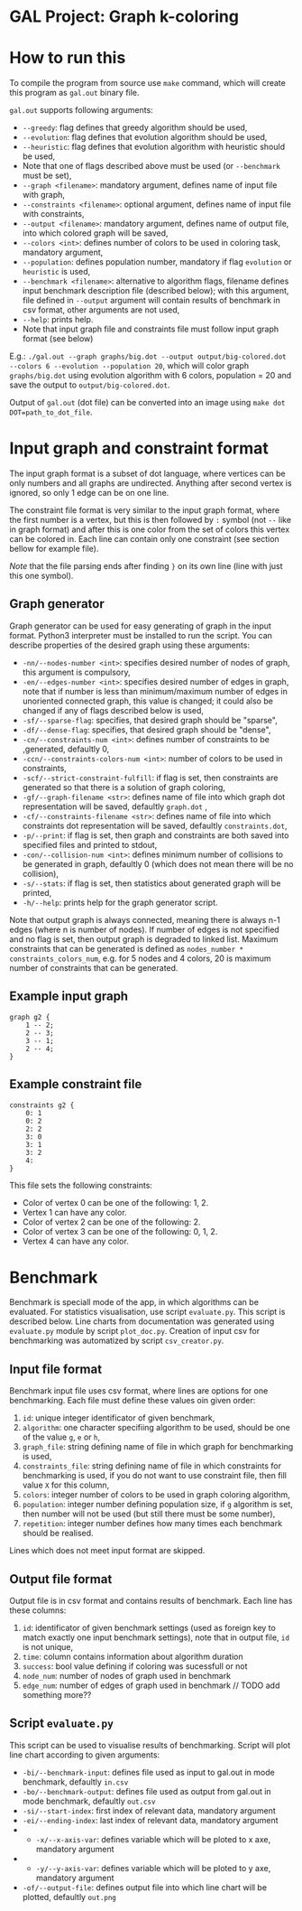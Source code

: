 # GAL Project: Graph k-coloring 

# How to run this
To compile the program from source use `make` command, which will create this program as `gal.out` binary file.

`gal.out` supports following arguments:
- `--greedy`: flag defines that greedy algorithm should be used,
- `--evolution`: flag defines that evolution algorithm should be used,
- `--heuristic`: flag defines that evolution algorithm with heuristic should be used,
- Note that one of flags described above must be used (or `--benchmark` must be set),
- `--graph <filename>`: mandatory argument, defines name of input file with graph,
- `--constraints <filename>`: optional argument, defines name of input file with constraints,
- `--output <filename>`: mandatory argument, defines name of output file, into which colored graph will be saved,
- `--colors <int>`: defines number of colors to be used in coloring task, mandatory argument,
- `--population`: defines population number, mandatory if flag `evolution` or `heuristic` is used,
- `--benchmark <filename>`: alternative to algorithm flags, filename defines input benchmark description file (described below); with this argument, file defined in `--output` argument will contain results of benchmark in csv format, other arguments are not used,
- `--help`: prints help.
- Note that input graph file and constraints file must follow input graph format (see below)

E.g.: `./gal.out --graph graphs/big.dot --output output/big-colored.dot --colors 6 --evolution --population 20`, which will color graph `graphs/big.dot` using evolution algorithm with 6 colors, population = 20 and save the output to `output/big-colored.dot`.

Output of `gal.out` (dot file) can be converted into an image using `make dot DOT=path_to_dot_file`.

# Input graph and constraint format

The input graph format is a subset of dot language, where vertices can be only numbers and all graphs are undirected.
Anything after second vertex is ignored, so only 1 edge can be on one line.

The constraint file format is very similar to the input graph format, where the first number is a vertex, but this is
then followed by `:` symbol (not `--` like in graph format) and after this is one color from the set of colors
this vertex can be colored in. Each line can contain only one constraint (see section bellow for example file). 

_Note_ that the file parsing ends after finding `}` on its own line (line with just this one symbol).

## Graph generator
Graph generator can be used for easy generating of graph in the input format. Python3 interpreter must be installed to run the script. You can describe properties of the desired graph using these arguments:
- `-nn/--nodes-number <int>`: specifies desired number of nodes of graph, this argument is compulsory,
- `-en/--edges-number <int>`: specifies desired number of edges in graph, note that if number is less than minimum/maximum number of edges in unoriented connected graph, this value is changed; it could also be changed if any of flags described below is used,
- `-sf/--sparse-flag`: specifies, that desired graph should be "sparse",
- `-df/--dense-flag`: specifies, that desired graph should be "dense",
- `-cn/--constraints-num <int>`: defines number of constraints to be ,generated, defaultly 0,
- `-ccn/--constraints-colors-num <int>`: number of colors to be used in constraints,
- `-scf/--strict-constraint-fulfill`: if flag is set, then constraints are generated so that there is a solution of graph coloring,
- `-gf/--graph-filename <str>`: defines name of file into which graph dot representation will be saved, defaultly `graph.dot` ,
- `-cf/--constraints-filename <str>`: defines name of file into which constraints dot representation will be saved, defaultly `constraints.dot`,
- `-p/--print`: if flag is set, then graph and constraints are both saved into specified files and printed to stdout,
- `-con/--collision-num <int>`: defines minimum number of collisions to be generated in graph, defaultly 0 (which does not mean there will be no collision),
- `-s/--stats`: if flag is set, then statistics about generated graph will be printed,
- `-h/--help`: prints help for the graph generator script. 

Note that output graph is always connected, meaning there is always n-1 edges (where n is number of nodes). If number of edges is not specified and no flag is set, then output graph is degraded to linked list. Maximum constraints that can be generated is defined as `nodes_number * constraints_colors_num`, e.g. for 5 nodes and 4 colors, 20 is maximum number of constraints that can be generated. 

## Example input graph
```
graph g2 {
	1 -- 2;
	2 -- 3;
	3 -- 1;
	2 -- 4;
}
```

## Example constraint file
```
constraints g2 {
	0: 1
	0: 2
	2: 2
	3: 0
	3: 1
	3: 2
	4: 
}
```
This file sets the following constraints: 
* Color of vertex 0 can be one of the following: 1, 2.
* Vertex 1 can have any color.
* Color of vertex 2 can be one of the following: 2.
* Color of vertex 3 can be one of the following: 0, 1, 2.
* Vertex 4 can have any color.

# Benchmark
Benchmark is speciall mode of the app, in which algorithms can be evaluated. For statistics visualisation, use script `evaluate.py`. This script is described below. Line charts from documentation was generated using `evaluate.py` module by script `plot_doc.py`. Creation of input csv for benchmarking was automatized by script `csv_creator.py`.

## Input file format
Benchmark input file uses csv format, where lines are options for one benchmarking. Each file must define these values oin given order:
1. `id`: unique integer identificator of given benchmark,
2. `algorithm`: one character specifiing algorithm to be used, should be one of the value `g`, `e` or `h`,
3. `graph_file`: string defining name of file in which graph for benchmarking is used,
4. `constraints_file`: string defining name of file in which constraints for benchmarking is used, if you do not want to use constraint file, then fill value `X` for this column,
5. `colors`: integer number of colors to be used in graph coloring algorithm,
6. `population`: integer number defining population size, if `g` algorithm is set, then number will not be used (but still there must be some number),
7. `repetition`: integer number defines how many times each benchmark should be realised.

Lines which does not meet input format are skipped.

## Output file format
Output file is in csv format and contains results of benchmark. Each line has these columns:
1. `id`: identificator of given benchmark settings (used as foreign key to match exactly one input benchmark settings), note that in output file, `id` is not unique,
2. `time`: column contains information about algorithm duration
3. `success`: bool value defining if coloring was sucessfull or not
4. `node_num`: number of nodes of graph used in benchmark
4. `edge_num`: number of edges of graph used in benchmark
// TODO add something more??

## Script `evaluate.py`
This script can be used to visualise results of benchmarking. Script will plot line chart according to given arguments:
- `-bi/--benchmark-input`: defines file used as input to gal.out in mode benchmark, defaultly `in.csv`
- `-bo/--benchmark-output`: defines file used as output from gal.out in mode benchmark, defaultly `out.csv`
- `-si/--start-index`: first index of relevant data, mandatory argument
- `-ei/--ending-index`: last index of relevant data, mandatory argument
- - `-x/--x-axis-var`: defines variable which will be ploted to x axe, mandatory argument
- - `-y/--y-axis-var`: defines variable which will be ploted to y axe, mandatory argument
- `-of/--output-file`: defines output file into which line chart will be plotted, defaultly `out.png`